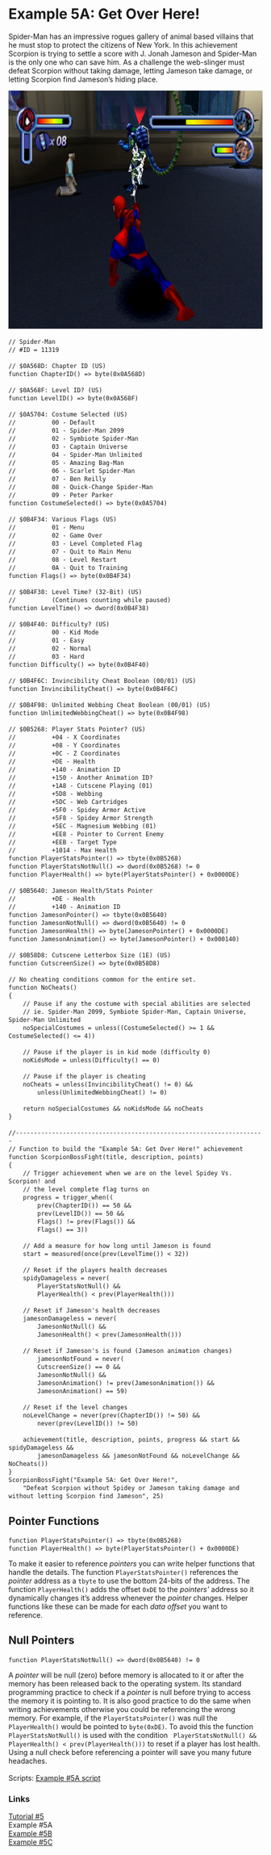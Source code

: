 # Example 5A: Get Over Here!
Spider-Man has an impressive rogues gallery of animal based villains that he must stop to protect the citizens of New York.  In this achievement Scorpion is trying to settle a score with J. Jonah Jameson and Spider-Man is the only one who can save him.  As a challenge the web-slinger must defeat Scorpion without taking damage, letting Jameson take damage, or letting Scorpion find Jameson’s hiding place.<br>
 
![Spider-Man Vs. Scorpion](Spiderman_Vs_Scorpion.png)
```
// Spider-Man
// #ID = 11319

// $0A568D: Chapter ID (US)
function ChapterID() => byte(0x0A568D)

// $0A568F: Level ID? (US)
function LevelID() => byte(0x0A568F)

// $0A5704: Costume Selected (US)
//          00 - Default
//          01 - Spider-Man 2099
//          02 - Symbiote Spider-Man
//          03 - Captain Universe
//          04 - Spider-Man Unlimited
//          05 - Amazing Bag-Man
//          06 - Scarlet Spider-Man
//          07 - Ben Reilly
//          08 - Quick-Change Spider-Man
//          09 - Peter Parker
function CostumeSelected() => byte(0x0A5704)

// $0B4F34: Various Flags (US)
//          01 - Menu
//          02 - Game Over
//          03 - Level Completed Flag
//          07 - Quit to Main Menu
//          08 - Level Restart
//          0A - Quit to Training
function Flags() => byte(0x0B4F34)

// $0B4F38: Level Time? (32-Bit) (US)
//          (Continues counting while paused)
function LevelTime() => dword(0x0B4F38)

// $0B4F40: Difficulty? (US)
//          00 - Kid Mode
//          01 - Easy
//          02 - Normal
//          03 - Hard
function Difficulty() => byte(0x0B4F40)

// $0B4F6C: Invincibility Cheat Boolean (00/01) (US)
function InvincibilityCheat() => byte(0x0B4F6C)

// $0B4F98: Unlimited Webbing Cheat Boolean (00/01) (US)
function UnlimitedWebbingCheat() => byte(0x0B4F98)

// $0B5268: Player Stats Pointer? (US)
//          +04 - X Coordinates
//          +08 - Y Coordinates
//          +0C - Z Coordinates
//          +DE - Health
//          +140 - Animation ID
//          +150 - Another Animation ID?
//          +1A8 - Cutscene Playing (01)
//          +5D8 - Webbing
//          +5DC - Web Cartridges
//          +5F0 - Spidey Armor Active
//          +5F8 - Spidey Armor Strength
//          +5EC - Magnesium Webbing (01)
//          +EE8 - Pointer to Current Enemy
//          +EEB - Target Type
//          +1014 - Max Health
function PlayerStatsPointer() => tbyte(0x0B5268)
function PlayerStatsNotNull() => dword(0x0B5268) != 0
function PlayerHealth() => byte(PlayerStatsPointer() + 0x0000DE)

// $0B5640: Jameson Health/Stats Pointer
//          +DE - Health
//          +140 - Animation ID
function JamesonPointer() => tbyte(0x0B5640)
function JamesonNotNull() => dword(0x0B5640) != 0
function JamesonHealth() => byte(JamesonPointer() + 0x0000DE)
function JamesonAnimation() => byte(JamesonPointer() + 0x000140)

// $0B58D8: Cutscene Letterbox Size (1E) (US)
function CutscreenSize() => byte(0x0B58D8)

// No cheating conditions common for the entire set.
function NoCheats()
{
    // Pause if any the costume with special abilities are selected
    // ie. Spider-Man 2099, Symbiote Spider-Man, Captain Universe, Spider-Man Unlimited
    noSpecialCostumes = unless((CostumeSelected() >= 1 && CostumeSelected() <= 4))

    // Pause if the player is in kid mode (difficulty 0)
    noKidsMode = unless(Difficulty() == 0)

    // Pause if the player is cheating
    noCheats = unless(InvincibilityCheat() != 0) && 
        unless(UnlimitedWebbingCheat() != 0)

    return noSpecialCostumes && noKidsMode && noCheats
}

//---------------------------------------------------------------------
// Function to build the "Example 5A: Get Over Here!" achievement
function ScorpionBossFight(title, description, points)
{
    // Trigger achievement when we are on the level Spidey Vs. Scorpion! and
    // the level complete flag turns on
    progress = trigger_when((
        prev(ChapterID()) == 50 && 
        prev(LevelID()) == 50 &&
        Flags() != prev(Flags()) &&
        Flags() == 3))

    // Add a measure for how long until Jameson is found
    start = measured(once(prev(LevelTime()) < 32))

    // Reset if the players health decreases
    spidyDamageless = never(
        PlayerStatsNotNull() &&
        PlayerHealth() < prev(PlayerHealth()))

    // Reset if Jameson's health decreases
    jamesonDamageless = never(
        JamesonNotNull() &&
        JamesonHealth() < prev(JamesonHealth()))

    // Reset if Jameson's is found (Jameson animation changes)
        jamesonNotFound = never(
        CutscreenSize() == 0 && 
        JamesonNotNull() && 
        JamesonAnimation() != prev(JamesonAnimation()) && 
        JamesonAnimation() == 59)
        
    // Reset if the level changes
    noLevelChange = never(prev(ChapterID()) != 50) && 
        never(prev(LevelID()) != 50)
        
    achievement(title, description, points, progress && start && spidyDamageless && 
        jamesonDamageless && jamesonNotFound && noLevelChange && NoCheats())
}
ScorpionBossFight("Example 5A: Get Over Here!", 
    "Defeat Scorpion without Spidey or Jameson taking damage and without letting Scorpion find Jameson", 25)
```
## Pointer Functions
```
function PlayerStatsPointer() => tbyte(0x0B5268)
function PlayerHealth() => byte(PlayerStatsPointer() + 0x0000DE)
```
To make it easier to reference *pointers* you can write helper functions that handle the details.  The function ```PlayerStatsPointer()``` references the *pointer* address as a ```tbyte``` to use the bottom 24-bits of the address.  The function ```PlayerHealth()``` adds the offset ```0xDE``` to the *pointers’* address so it dynamically changes it’s address whenever the *pointer* changes.  Helper functions like these can be made for each *data offset* you want to reference.
## Null Pointers
```
function PlayerStatsNotNull() => dword(0x0B5640) != 0
```
A *pointer* will be null (zero) before memory is allocated to it or after the memory has been released back to the operating system.  Its standard programming practice to check if a *pointer* is null before trying to access the memory it is pointing to.  It is also good practice to do the same when writing achievements otherwise you could be referencing the wrong memory.  For example, if the ```PlayerStatsPointer()``` was null the ```PlayerHealth()``` would be pointed to ```byte(0xDE)```.  To avoid this the function ```PlayerStatsNotNull()``` is used with the condition ``` PlayerStatsNotNull() && PlayerHealth() < prev(PlayerHealth()))``` to reset if a player has lost health.  Using a null check before referencing a pointer will save you many future headaches.<br>
<br>
Scripts: [Example #5A script](Example_5A_Spider-Man.rascript) <br>
### Links
[Tutorial #5](readme.md) <br>
Example #5A<br>
[Example #5B](Example_5B.md) <br>
[Example #5C](Example_5C.md) <br>